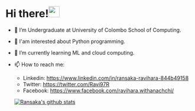 # Hi there!<img src="https://raw.githubusercontent.com/MartinHeinz/MartinHeinz/master/wave.gif" width="30px">



<!--
**Ransaka/ransaka** is a ✨ _special_ ✨ repository because its `README.md` (this file) appears on your GitHub profile.

Here are some ideas to get you started:
-->

- 🔭 I’m Undergraduate at University of Colombo School of Computing.
- 🙌 I'am interested about Python programming.
- 🌱 I’m currently learning ML and cloud computing.
- 📫 How to reach me: 
  - Linkedin: https://www.linkedin.com/in/ransaka-ravihara-844b49158
  - Twitter: https://twitter.com/Ravi97R
  - Facebook: https://www.facebook.com/ravihara.withanachchi/
  
  [![Ransaka's github stats](https://github-readme-stats.vercel.app/api?username=Ransaka)](https://github.com/anuraghazra/github-readme-stats)

                      

